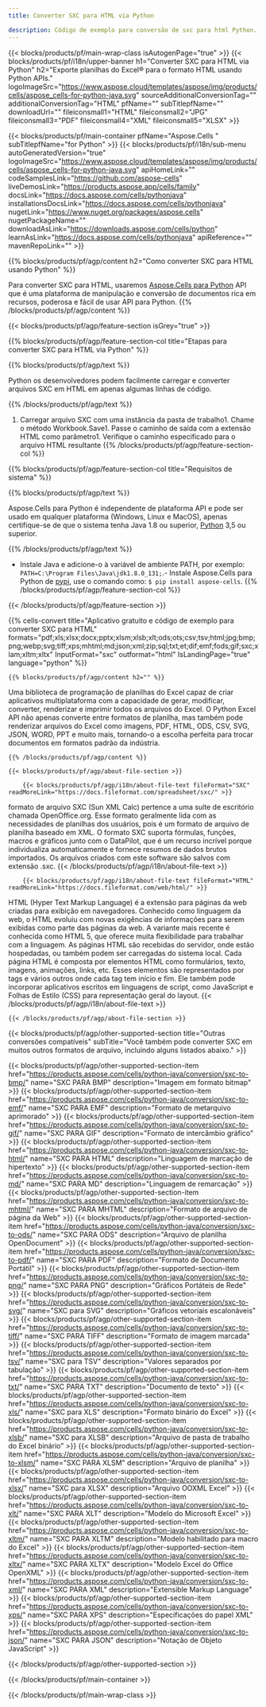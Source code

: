 ```yaml
---
title: Converter SXC para HTML via Python

description: Código de exemplo para conversão de sxc para html Python. Use API código de exemplo para arquivos sxc em lote para conversão html no aplicativo Python.
---
```

{{< blocks/products/pf/main-wrap-class isAutogenPage="true" >}}
{{< blocks/products/pf/i18n/upper-banner h1="Converter SXC para HTML via Python" h2="Exporte planilhas do Excel® para o formato HTML usando Python APIs." logoImageSrc="https://www.aspose.cloud/templates/aspose/img/products/cells/aspose_cells-for-python-java.svg" sourceAdditionalConversionTag="" additionalConversionTag="HTML" pfName="" subTitlepfName="" downloadUrl="" fileiconsmall1="HTML" fileiconsmall2="JPG" fileiconsmall3="PDF" fileiconsmall4="XML" fileiconsmall5="XLSX" >}}

{{< blocks/products/pf/main-container pfName="Aspose.Cells " subTitlepfName="for Python" >}}
{{< blocks/products/pf/i18n/sub-menu autoGeneratedVersion="true" logoImageSrc="https://www.aspose.cloud/templates/aspose/img/products/cells/aspose_cells-for-python-java.svg" apiHomeLink="" codeSamplesLink="https://github.com/aspose-cells" liveDemosLink="https://products.aspose.app/cells/family" docsLink="https://docs.aspose.com/cells/pythonjava" installationsDocsLink="https://docs.aspose.com/cells/pythonjava" nugetLink="https://www.nuget.org/packages/aspose.cells" nugetPackageName="" downloadAsLink="https://downloads.aspose.com/cells/python" learnAsLink="https://docs.aspose.com/cells/pythonjava" apiReference="" mavenRepoLink="" >}}

{{% blocks/products/pf/agp/content h2="Como converter SXC para HTML usando Python" %}}

 Para converter SXC para HTML, usaremos
 [Aspose.Cells para Python](https://pypi.org/project/aspose-cells) 
 API que é uma plataforma de manipulação e conversão de documentos rica em recursos, poderosa e fácil de usar API para Python. 
{{% /blocks/products/pf/agp/content %}}

{{< blocks/products/pf/agp/feature-section isGrey="true" >}}

{{% blocks/products/pf/agp/feature-section-col title="Etapas para converter SXC para HTML via Python" %}}

{{% blocks/products/pf/agp/text %}}

 Python os desenvolvedores podem facilmente carregar e converter arquivos SXC em HTML em apenas algumas linhas de código.

{{% /blocks/products/pf/agp/text %}}

1. Carregar arquivo SXC com uma instância da pasta de trabalho1. Chame o método Workbook.Save1. Passe o caminho de saída com a extensão HTML como parâmetro1. Verifique o caminho especificado para o arquivo HTML resultante
{{% /blocks/products/pf/agp/feature-section-col %}}

{{% blocks/products/pf/agp/feature-section-col title="Requisitos de sistema" %}}

{{% blocks/products/pf/agp/text %}}

 Aspose.Cells para Python é independente de plataforma API e pode ser usado em qualquer plataforma (Windows, Linux e MacOS), apenas certifique-se de que o sistema tenha Java 1.8 ou superior, [Python](https://www.python.org/downloads/) 3,5 ou superior. 
 
{{% /blocks/products/pf/agp/text %}}

- Instale Java e adicione-o à variável de ambiente PATH, por exemplo: <code>PATH=C:\Program Files\Java\jdk1.8.0_131;</code>.- Instale Aspose.Cells para Python de <a href="https://pypi.org/project/aspose-cells/">pypi</a>, use o comando como: <code>$ pip install aspose-cells</code>.
{{% /blocks/products/pf/agp/feature-section-col %}}

{{< /blocks/products/pf/agp/feature-section >}}

{{% cells-convert title="Aplicativo gratuito e código de exemplo para converter SXC para HTML" formats="pdf;xls;xlsx;docx;pptx;xlsm;xlsb;xlt;ods;ots;csv;tsv;html;jpg;bmp;png;webp;svg;tiff;xps;mhtml;md;json;xml;zip;sql;txt;et;dif;emf;fods;gif;sxc;xlam;xltm;xltx" InputFormat="sxc" outformat="html" IsLandingPage="true" language="python" %}}
 
<!-- aboutfile Starts -->

    {{% blocks/products/pf/agp/content h2="" %}}

 Uma biblioteca de programação de planilhas do Excel capaz de criar aplicativos multiplataforma com a capacidade de gerar, modificar, converter, renderizar e imprimir todos os arquivos do Excel. O Python Excel API não apenas converte entre formatos de planilha, mas também pode renderizar arquivos do Excel como imagens, PDF, HTML, ODS, CSV, SVG, JSON, WORD, PPT e muito mais, tornando-o a escolha perfeita para trocar documentos em formatos padrão da indústria.

    {{% /blocks/products/pf/agp/content %}}

    {{< blocks/products/pf/agp/about-file-section >}}

        {{< blocks/products/pf/agp/i18n/about-file-text fileFormat="SXC" readMoreLink="https://docs.fileformat.com/spreadsheet/sxc/" >}}
formato de arquivo SXC (Sun XML Calc) pertence a uma suíte de escritório chamada OpenOffice.org. Esse formato geralmente lida com as necessidades de planilhas dos usuários, pois é um formato de arquivo de planilha baseado em XML. O formato SXC suporta fórmulas, funções, macros e gráficos junto com o DataPilot, que é um recurso incrível porque individualiza automaticamente e fornece resumos de dados brutos importados. Os arquivos criados com este software são salvos com extensão .sxc.
        {{< /blocks/products/pf/agp/i18n/about-file-text >}}

        {{< blocks/products/pf/agp/i18n/about-file-text fileFormat="HTML" readMoreLink="https://docs.fileformat.com/web/html/" >}}
HTML (Hyper Text Markup Language) é a extensão para páginas da web criadas para exibição em navegadores. Conhecido como linguagem da web, o HTML evoluiu com novas exigências de informações para serem exibidas como parte das páginas da web. A variante mais recente é conhecida como HTML 5, que oferece muita flexibilidade para trabalhar com a linguagem. As páginas HTML são recebidas do servidor, onde estão hospedadas, ou também podem ser carregadas do sistema local. Cada página HTML é composta por elementos HTML como formulários, texto, imagens, animações, links, etc. Esses elementos são representados por tags e vários outros onde cada tag tem início e fim. Ele também pode incorporar aplicativos escritos em linguagens de script, como JavaScript e Folhas de Estilo (CSS) para representação geral do layout.
        {{< /blocks/products/pf/agp/i18n/about-file-text >}}

    {{< /blocks/products/pf/agp/about-file-section >}}

<!-- aboutfile Ends -->

{{< blocks/products/pf/agp/other-supported-section title="Outras conversões compatíveis" subTitle="Você também pode converter SXC em muitos outros formatos de arquivo, incluindo alguns listados abaixo." >}}

{{< blocks/products/pf/agp/other-supported-section-item href="https://products.aspose.com/cells/python-java/conversion/sxc-to-bmp/" name="SXC PARA BMP" description="Imagem em formato bitmap" >}}
{{< blocks/products/pf/agp/other-supported-section-item href="https://products.aspose.com/cells/python-java/conversion/sxc-to-emf/" name="SXC PARA EMF" description="Formato de metarquivo aprimorado" >}}
{{< blocks/products/pf/agp/other-supported-section-item href="https://products.aspose.com/cells/python-java/conversion/sxc-to-gif/" name="SXC PARA GIF" description="Formato de intercâmbio gráfico" >}}
{{< blocks/products/pf/agp/other-supported-section-item href="https://products.aspose.com/cells/python-java/conversion/sxc-to-html/" name="SXC PARA HTML" description="Linguagem de marcação de hipertexto" >}}
{{< blocks/products/pf/agp/other-supported-section-item href="https://products.aspose.com/cells/python-java/conversion/sxc-to-md/" name="SXC PARA MD" description="Linguagem de remarcação" >}}
{{< blocks/products/pf/agp/other-supported-section-item href="https://products.aspose.com/cells/python-java/conversion/sxc-to-mhtml/" name="SXC PARA MHTML" description="Formato de arquivo de página da Web" >}}
{{< blocks/products/pf/agp/other-supported-section-item href="https://products.aspose.com/cells/python-java/conversion/sxc-to-ods/" name="SXC PARA ODS" description="Arquivo de planilha OpenDocument" >}}
{{< blocks/products/pf/agp/other-supported-section-item href="https://products.aspose.com/cells/python-java/conversion/sxc-to-pdf/" name="SXC PARA PDF" description="Formato de Documento Portátil" >}}
{{< blocks/products/pf/agp/other-supported-section-item href="https://products.aspose.com/cells/python-java/conversion/sxc-to-png/" name="SXC PARA PNG" description="Gráficos Portáteis de Rede" >}}
{{< blocks/products/pf/agp/other-supported-section-item href="https://products.aspose.com/cells/python-java/conversion/sxc-to-svg/" name="SXC para SVG" description="Gráficos vetoriais escalonáveis" >}}
{{< blocks/products/pf/agp/other-supported-section-item href="https://products.aspose.com/cells/python-java/conversion/sxc-to-tiff/" name="SXC PARA TIFF" description="Formato de imagem marcada" >}}
{{< blocks/products/pf/agp/other-supported-section-item href="https://products.aspose.com/cells/python-java/conversion/sxc-to-tsv/" name="SXC para TSV" description="Valores separados por tabulação" >}}
{{< blocks/products/pf/agp/other-supported-section-item href="https://products.aspose.com/cells/python-java/conversion/sxc-to-txt/" name="SXC PARA TXT" description="Documento de texto" >}}
{{< blocks/products/pf/agp/other-supported-section-item href="https://products.aspose.com/cells/python-java/conversion/sxc-to-xls/" name="SXC para XLS" description="Formato binário do Excel" >}}
{{< blocks/products/pf/agp/other-supported-section-item href="https://products.aspose.com/cells/python-java/conversion/sxc-to-xlsb/" name="SXC para XLSB" description="Arquivo de pasta de trabalho do Excel binário" >}}
{{< blocks/products/pf/agp/other-supported-section-item href="https://products.aspose.com/cells/python-java/conversion/sxc-to-xlsm/" name="SXC PARA XLSM" description="Arquivo de planilha" >}}
{{< blocks/products/pf/agp/other-supported-section-item href="https://products.aspose.com/cells/python-java/conversion/sxc-to-xlsx/" name="SXC para XLSX" description="Arquivo OOXML Excel" >}}
{{< blocks/products/pf/agp/other-supported-section-item href="https://products.aspose.com/cells/python-java/conversion/sxc-to-xlt/" name="SXC PARA XLT" description="Modelo do Microsoft Excel" >}}
{{< blocks/products/pf/agp/other-supported-section-item href="https://products.aspose.com/cells/python-java/conversion/sxc-to-xltm/" name="SXC PARA XLTM" description="Modelo habilitado para macro do Excel" >}}
{{< blocks/products/pf/agp/other-supported-section-item href="https://products.aspose.com/cells/python-java/conversion/sxc-to-xltx/" name="SXC PARA XLTX" description="Modelo Excel do Office OpenXML" >}}
{{< blocks/products/pf/agp/other-supported-section-item href="https://products.aspose.com/cells/python-java/conversion/sxc-to-xml/" name="SXC PARA XML" description="Extensible Markup Language" >}}
{{< blocks/products/pf/agp/other-supported-section-item href="https://products.aspose.com/cells/python-java/conversion/sxc-to-xps/" name="SXC PARA XPS" description="Especificações do papel XML" >}}
{{< blocks/products/pf/agp/other-supported-section-item href="https://products.aspose.com/cells/python-java/conversion/sxc-to-json/" name="SXC PARA JSON" description="Notação de Objeto JavaScript" >}}

{{< /blocks/products/pf/agp/other-supported-section >}}

{{< /blocks/products/pf/main-container >}}
    
{{< /blocks/products/pf/main-wrap-class >}}
